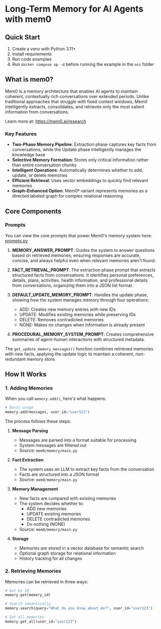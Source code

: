 # Long-Term Memory for AI Agents with mem0

## Quick Start
1. Create a venv with Python 3.11+
2. Install requirements
3. Run code examples
4. Run `docker compose up -d` before running the example in the `oss` folder

## What is mem0?

Mem0 is a memory architecture that enables AI agents to maintain coherent, contextually rich conversations over extended periods. Unlike traditional approaches that struggle with fixed context windows, Mem0 intelligently extracts, consolidates, and retrieves only the most salient information from conversations.

Learn more at: https://mem0.ai/research

### Key Features

- **Two-Phase Memory Pipeline**: Extraction phase captures key facts from conversations, while the Update phase intelligently manages the knowledge base
- **Selective Memory Formation**: Stores only critical information rather than entire conversation chunks
- **Intelligent Operations**: Automatically determines whether to add, update, or delete memories
- **Efficient Retrieval**: Uses vector embeddings to quickly find relevant memories
- **Graph-Enhanced Option**: Mem0ᵍ variant represents memories as a directed labeled graph for complex relational reasoning

## Core Components

### Prompts

You can view the core prompts that power Mem0's memory system here: [prompts.py](https://github.com/mem0ai/mem0/blob/main/mem0/configs/prompts.py)

1. **MEMORY_ANSWER_PROMPT**: Guides the system to answer questions based on retrieved memories, ensuring responses are accurate, concise, and always helpful even when relevant memories aren't found.

2. **FACT_RETRIEVAL_PROMPT**: The extraction phase prompt that extracts structured facts from conversations. It identifies personal preferences, details, plans, activities, health information, and professional details from conversations, organizing them into a JSON list format.

3. **DEFAULT_UPDATE_MEMORY_PROMPT**: Handles the update phase, showing how the system manages memory through four operations:
   - ADD: Creates new memory entries with new IDs
   - UPDATE: Modifies existing memories while preserving IDs
   - DELETE: Removes contradicted memories
   - NONE: Makes no changes when information is already present

4. **PROCEDURAL_MEMORY_SYSTEM_PROMPT**: Creates comprehensive summaries of agent-human interactions with structured metadata.

The `get_update_memory_messages()` function combines retrieved memories with new facts, applying the update logic to maintain a coherent, non-redundant memory store.

## How It Works

### 1. Adding Memories

When you call `memory.add()`, here's what happens:

```python
# Basic usage
memory.add(messages, user_id="user123")
```

The process follows these steps:

1. **Message Parsing**
   - Messages are parsed into a format suitable for processing
   - System messages are filtered out
   - Source: `mem0/memory/main.py`

2. **Fact Extraction**
   - The system uses an LLM to extract key facts from the conversation
   - Facts are structured into a JSON format
   - Source: `mem0/memory/main.py`

3. **Memory Management**
   - New facts are compared with existing memories
   - The system decides whether to:
     - ADD new memories
     - UPDATE existing memories
     - DELETE contradicted memories
     - Do nothing (NONE)
   - Source: `mem0/memory/main.py`

4. **Storage**
   - Memories are stored in a vector database for semantic search
   - Optional graph storage for relational information
   - History tracking for all changes

### 2. Retrieving Memories

Memories can be retrieved in three ways:

```python
# Get by ID
memory.get(memory_id)

# Search semantically
memory.search(query="What do you know about me?", user_id="user123")

# Get all memories
memory.get_all(user_id="user123")
```
